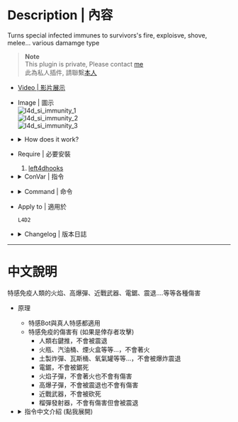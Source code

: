 # Description | 內容
Turns special infected immunes to survivors's fire, exploisve, shove, melee... various damamge type

> __Note__ <br/>
This plugin is private, Please contact [me](https://github.com/fbef0102/Game-Private_Plugin#私人插件列表-private-plugins-list)<br/>
此為私人插件, 請聯繫[本人](https://github.com/fbef0102/Game-Private_Plugin#私人插件列表-private-plugins-list)

* [Video | 影片展示](https://youtu.be/53aA3nE-B8g)

* Image | 圖示
	<br/>![l4d_si_immunity_1](image/l4d_si_immunity_1.gif)
	<br/>![l4d_si_immunity_2](image/l4d_si_immunity_2.gif)
	<br/>![l4d_si_immunity_3](image/l4d_si_immunity_3.gif)

* <details><summary>How does it work?</summary>

	* Special Infected Immune Damage (If attacked by survivor)
		* shove (Block Shove stagger)
		* molotive, gascan, fireworks.... (DMG_BURN)
		* pipepomb, proptank, oxytank... (DMG_BLAST)
		* chainsaw (DMG_DISSOLVE)
		* fire bullet (DMG_BURN & DMG_BULLET)
		* explosive bullet (DMG_BLAST & DMG_BULLET)
		* melee weapon (DMG_SLASH or DMG_CLUB)
		* Grenade Launcher (No dmg, but still get stumble)
</details>

* Require | 必要安裝
	1. [left4dhooks](https://forums.alliedmods.net/showthread.php?t=321696)

* <details><summary>ConVar | 指令</summary>

	* cfg/sourcemod/l4d_si_immunity.cfg
		```php
		// 0=Plugin off, 1=Plugin on.
		l4d_si_immunity_enable "1"

		// Which special infected should be immune to survivor's shove (Block Shove stagger).
		// 1 = SMOKER, 2 = BOOMER, 4 = HUNTER, 8 = SPITTER, 16 = JOCKEY, 32 = CHARGER, 64 = TANK.
		// Add numbers together for multiple options. (127=all SI)
		l4d_si_immunity_shove_flag "127"

		// Which special infected should be immune to survivor's molotive, gascan, fireworks.... (DMG_BURN).
		// 1 = SMOKER, 2 = BOOMER, 4 = HUNTER, 8 = SPITTER, 16 = JOCKEY, 32 = CHARGER, 64 = TANK.
		// Add numbers together for multiple options. (127=all SI)
		l4d_si_immunity_fire_flag "127"

		// Which special infected should beimmune to survivor's pipepomb, proptank, oxytank... (DMG_BLAST).
		// 1 = SMOKER, 2 = BOOMER, 4 = HUNTER, 8 = SPITTER, 16 = JOCKEY, 32 = CHARGER, 64 = TANK.
		// Add numbers together for multiple options. (127=all SI)
		l4d_si_immunity_blast_flag "127"

		// Which special infected should be immune to survivor's chainsaw (DMG_DISSOLVE).
		// 1 = SMOKER, 2 = BOOMER, 4 = HUNTER, 8 = SPITTER, 16 = JOCKEY, 32 = CHARGER, 64 = TANK.
		// Add numbers together for multiple options. (127=all SI)
		l4d_si_immunity_chainsaw_flag "127"

		// Which special infected should be immune to survivor's fire bullet (DMG_BURN & DMG_BULLET).
		// 1 = SMOKER, 2 = BOOMER, 4 = HUNTER, 8 = SPITTER, 16 = JOCKEY, 32 = CHARGER, 64 = TANK.
		// Add numbers together for multiple options. (127=all SI)
		l4d_si_immunity_firebullet_flag "127"

		// Which special infected should be immune to survivor's explosive bullet (DMG_BLAST & DMG_BULLET).
		// 1 = SMOKER, 2 = BOOMER, 4 = HUNTER, 8 = SPITTER, 16 = JOCKEY, 32 = CHARGER, 64 = TANK.
		// Add numbers together for multiple options. (127=all SI)
		l4d_si_immunity_blastbullet_flag "127"

		// Which special infected should be immune to survivor's melee weapon (DMG_SLASH or DMG_CLUB).
		// 1 = SMOKER, 2 = BOOMER, 4 = HUNTER, 8 = SPITTER, 16 = JOCKEY, 32 = CHARGER, 64 = TANK.
		// Add numbers together for multiple options. (127=all SI)
		l4d_si_immunity_melee_flag "127"

		// Which special infected should be immune to survivor's grenade launcher (No dmg, but still get stumble).
		// 1 = SMOKER, 2 = BOOMER, 4 = HUNTER, 8 = SPITTER, 16 = JOCKEY, 32 = CHARGER, 64 = TANK.
		// Add numbers together for multiple options. (127=all SI)
		l4d_si_immunity_grenade_launcher_flag "127"
		```
</details>

* <details><summary>Command | 命令</summary>
	
	None
</details>

* Apply to | 適用於
	```
	L4D2
	```

* <details><summary>Changelog | 版本日誌</summary>

	* v1.0h (2023-8-14)
		* Initial Release

	* Credit
		* [Special Infected Immunities By Psyk0tik](https://forums.alliedmods.net/showthread.php?t=310443)
		* [Special Infected Shove Immunity By arttt](https://forums.alliedmods.net/showthread.php?t=334434)
</details>

- - - -
# 中文說明
特感免疫人類的火焰、高爆彈、近戰武器、電鋸、震退....等等各種傷害

* 原理
	* 特感Bot與真人特感都適用
	* 特感免疫的傷害有 (如果是倖存者攻擊)
		* 人類右鍵推，不會被震退
		* 火瓶、汽油桶、煙火盒等等...，不會著火
		* 土製炸彈、瓦斯桶、氧氣罐等等...，不會被爆炸震退
		* 電鋸，不會被鋸死
		* 火焰子彈，不會著火也不會有傷害
		* 高爆子彈，不會被震退也不會有傷害
		* 近戰武器，不會被砍死
		* 榴彈發射器，不會有傷害但會被震退

* <details><summary>指令中文介紹 (點我展開)</summary>

	* cfg/sourcemod/l4d_si_immunity.cfg
		```php
		// 0=關閉插件, 1=啟動插件
		l4d_si_immunity_enable "1"

		// 哪些特感免疫人類的右鍵推 (不會被震退).
		// 1 = SMOKER, 2 = BOOMER, 4 = HUNTER, 8 = SPITTER, 16 = JOCKEY, 32 = CHARGER, 64 = TANK.
		// 請將數字相加起來. (127=全部)
		l4d_si_immunity_shove_flag "127"

		// 哪些特感免疫人類的火瓶、汽油桶、煙火盒等等... (不會著火).
		// 1 = SMOKER, 2 = BOOMER, 4 = HUNTER, 8 = SPITTER, 16 = JOCKEY, 32 = CHARGER, 64 = TANK.
		// 請將數字相加起來. (127=全部)
		l4d_si_immunity_fire_flag "127"

		// 哪些特感免疫人類的土製炸彈、瓦斯桶、氧氣罐等等... (不會被爆炸震退).
		// 1 = SMOKER, 2 = BOOMER, 4 = HUNTER, 8 = SPITTER, 16 = JOCKEY, 32 = CHARGER, 64 = TANK.
		// 請將數字相加起來. (127=全部)
		l4d_si_immunity_blast_flag "127"

		// 哪些特感免疫人類的電鋸 (不會被鋸死).
		// 1 = SMOKER, 2 = BOOMER, 4 = HUNTER, 8 = SPITTER, 16 = JOCKEY, 32 = CHARGER, 64 = TANK.
		// 請將數字相加起來. (127=全部)
		l4d_si_immunity_chainsaw_flag "127"

		// 哪些特感免疫人類的火焰子彈 (不會著火).
		// 1 = SMOKER, 2 = BOOMER, 4 = HUNTER, 8 = SPITTER, 16 = JOCKEY, 32 = CHARGER, 64 = TANK.
		// 請將數字相加起來. (127=全部)
		l4d_si_immunity_firebullet_flag "127"

		// 哪些特感免疫人類的高爆子彈 (不會被震退).
		// 1 = SMOKER, 2 = BOOMER, 4 = HUNTER, 8 = SPITTER, 16 = JOCKEY, 32 = CHARGER, 64 = TANK.
		// 請將數字相加起來. (127=全部)
		l4d_si_immunity_blastbullet_flag "127"

		// 哪些特感免疫人類的近戰武器 (不會被砍死).
		// 1 = SMOKER, 2 = BOOMER, 4 = HUNTER, 8 = SPITTER, 16 = JOCKEY, 32 = CHARGER, 64 = TANK.
		// 請將數字相加起來. (127=全部)
		l4d_si_immunity_melee_flag "127"

		// 哪些特感免疫人類的榴彈發射器 (不會有傷害但會被震退)
		// 1 = SMOKER, 2 = BOOMER, 4 = HUNTER, 8 = SPITTER, 16 = JOCKEY, 32 = CHARGER, 64 = TANK.
		// 請將數字相加起來. (127=全部)
		l4d_si_immunity_grenade_launcher_flag "127"
		```
</details>
